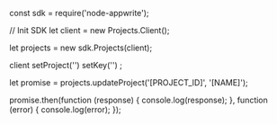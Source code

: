 const sdk = require('node-appwrite');

// Init SDK
let client = new Projects.Client();

let projects = new sdk.Projects(client);

client
    setProject('')
    setKey('')
;

let promise = projects.updateProject('[PROJECT_ID]', '[NAME]');

promise.then(function (response) {
    console.log(response);
}, function (error) {
    console.log(error);
});